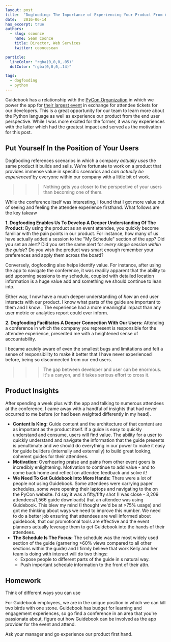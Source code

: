 ```yaml
---
layout: post
title:  "Dogfooding: The Importance of Experiencing Your Product From A Fresh Perspective"
date:   2016-06-14
has_excerpt: true
authors:
  - slug: scoonce
    name: Sean Coonce
    title: Director, Web Services
    twitter: cooncesean

particle:
  lineColor: "rgba(0,0,0,.05)"
  dotColor: "rgba(0,0,0,.14)"

tags:
  - dogfooding
  - python
---
```


Guidebook has a relationship with the [PyCon Organization](https://www.python.org/community/pycon/) in which we power the app for [their largest event](https://us.pycon.org/2016/) in exchange for attendee tickets for our developers. This is a great opportunity for our team to learn more about the Python language as well as experience our product from the end user perspective. While I was more excited for the former, it was my experiences with the latter which had the greatest impact and served as the motivation for this post.

<!--end-->

## Put Yourself In the Position of Your Users
Dogfooding references scenarios in which a company _actually uses_ the same product it builds and sells. We're fortunate to work on a product that provides immense value in specific scenarios and _can actually be experienced_ by everyone within our company with a little bit of work.

>>> Nothing gets you closer to the perspective of your users than becoming one of them.

While the conference itself was interesting, I found that I got more value out of seeing and feeling the attendee experience firsthand. What follows are the key takeaw



**1. Dogfooding Enables Us To Develop A Deeper Understanding Of The Product:**
By using the product as an event attendee, you quickly become familiar with the pain points in our product. For instance, how many of us have actually added a session to the "My Schedule" section of the app? Did you set an alert? Did you set the same alert for _every single session within the guide_? Do you wish the product was smart enough remember your preferences and apply them across the board?

Conversely, dogfooding also helps identify value. For instance, after using the app to navigate the conference, it was readily apparent that the ability to add upcoming sessions to my schedule, coupled with detailed location information is a huge value add and something we should continue to lean into.

Either way, I now have a much deeper understanding of _how_ an end user interacts with our product. I know what parts of the guide are important to them and I know . The experience had a more meaningful impact than any user metric or analytics report could ever inform.


**2. Dogfooding Facilitates A Deeper Connection With Our Users:**
Attending a conference in which the company you represent is responsible for the attendee experience, presented me with a heightened sense of accountability.

I became acutely aware of even the smallest bugs and limitations and felt a sense of responsibility to make it better that I have never experienced before, being so disconnected from our end users.

>>> The gap between developer and user can be enormous.
It's a canyon, and it takes serious effort to cross it.


## Product Insights
After spending a week plus with the app and talking to numerous attendees at the conference, I came away with a handful of insights that had never occurred to me before (or had been weighted differently in my head).

* **Content Is King:** Guide content and the architecture of that content are as important as the product itself. If a guide is easy to quickly understand and consume, users will find value. The ability for a user to quickly understand and navigate the information that the guide presents is penultimate and we should do everything in our power to make it easy for guide builders (internally and externally) to build great looking, coherent guides for their attendees.
* **Motivation:** Overhearing praise and pains from other event goers is incredibly enlightening. Motivation to continue to add value - and to come back home and reflect on attendee feedback and solve it!
* **We Need To Get Guidebook Into More Hands:** There were a lot of people not using Guidebook. Some attendees were carrying paper schedules, some were opening their laptops and navigating to the on the PyCon website. I'd say it was a fifty/fifty shot (I was close - 3,209 attendees/1,566 guide downloads) that an attendee was using Guidebook. This blew my mind (I thought we'd be at >75% usage) and got me thinking about ways we need to improve this number. We need to do a better job ensuring that attendees are well informed about guidebook, that our promotional tools are effective and the event planners actually leverage them to get Guidebook into the hands of their attendees.
* **The Schedule Is The Focus:** The schedule was the most widely used section of the guide (garnering >60% views compared to all other sections within the guide) and I firmly believe that work Kelly and her team is doing with interact will do two things:
    - Expose people to different parts of the guide in s natural way.
    - Push important schedule information to the front of their attn.


## Homework
Think of different ways you can use

For Guidebook employees, we are in the unique position in which we can kill two birds with one stone. Guidebook has budget for learning and engagement experiences, so go find a conference in an area that you're passionate about, figure out how Guidebook can be involved as the app provider for the event and attend.

Ask your manager and go experience our product first hand.
